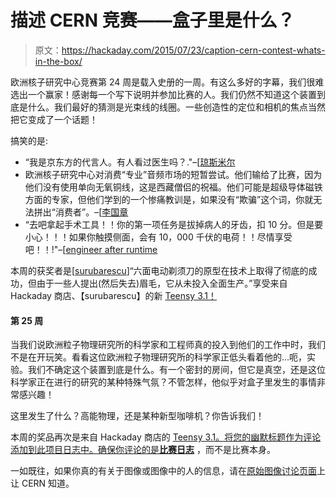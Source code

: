 # 描述 CERN 竞赛——盒子里是什么？

> 原文：<https://hackaday.com/2015/07/23/caption-cern-contest-whats-in-the-box/>

欧洲核子研究中心竞赛第 24 周是载入史册的一周。有这么多好的字幕，我们很难选出一个赢家！感谢每一个写下说明并参加比赛的人。我们仍然不知道这个装置到底是什么。我们最好的猜测是光束线的线圈。一些创造性的定位和相机的焦点当然把它变成了一个话题！

搞笑的是:

*   “我是京东方的代言人。有人看过医生吗？."–[[琼斯米尔](https://hackaday.io/jonsmirl)
*   欧洲核子研究中心对消费“专业”音频市场的短暂尝试。他们输给了比赛，因为他们没有使用单向无氧铜线，这是西藏僧侣的祝福。他们可能是超级导体磁铁方面的专家，但他们学到的一个惨痛教训是，如果没有“欺骗”这个词，你就无法拼出“消费者”。–[[李国章](https://hackaday.io/KC)
*   “去吧拿起手术工具！！你的第一项任务是拔掉病人的牙齿，扣 10 分。但是要小心！！！如果你触摸侧面，会有 10，000 千伏的电荷！！尽情享受吧！！!"–[[engineer after runtime](https://hackaday.io/EngineerAfterLunchTime)

本周的获奖者是[[surubarescu](https://hackaday.io/hacker/8623-surubarescu)]“六面电动剃须刀的原型在技术上取得了彻底的成功，但由于一些人提出(然后失去)眉毛，它从未投入全面生产。”享受来自 Hackaday 商店、【surubarescu】的新 [Teensy 3.1！](http://store.hackaday.com/products/teensy-3-1)

#### 第 25 周

当我们说欧洲粒子物理研究所的科学家和工程师真的投入到他们的工作中时，我们不是在开玩笑。看看这位欧洲粒子物理研究所的科学家正低头看着他的…呃，实验。我们不确定这个装置到底是什么。有一个密封的房间，但它是真空，还是这位科学家正在进行的研究的某种特殊气氛？不管怎样，他似乎对盒子里发生的事情非常感兴趣！

这里发生了什么？高能物理，还是某种新型咖啡机？你告诉我们！

本周的奖品再次是来自 Hackaday 商店的 [Teensy 3.1。将您的幽默标题作为评论添加到此项目日志中。确保你评论的是](http://store.hackaday.com/products/teensy-3-1)**[比赛日志](https://hackaday.io/contest/4200-caption-cern-contest/log/21374-caption-cern-contest-week-25)** ，而不是比赛本身。

一如既往，如果你真的有关于图像或图像中的人的信息，请在[原始图像讨论页面](https://cds.cern.ch/record/1770873)上让 CERN 知道。